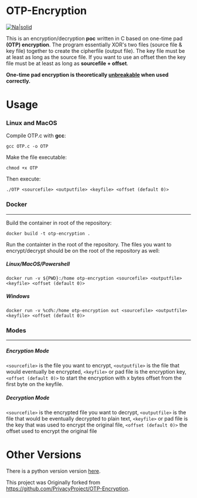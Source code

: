 # OTP-Encryption

[![Na|solid](https://img.shields.io/badge/license-GPL-brightgreen)](https://github.com/r00ne/OTP-Encryption/blob/master/LICENSE)

This is an encryption/decryption **poc** written in C based on one-time pad **(OTP) encryption**. The program essentially XOR's two files (source file & key file) together to create the cipherfile (output file). The key file must be at least as long as the source file. If you want to use an offset then the key file must be at least as long as **sourcefile + offset**.

**One-time pad encryption is theoretically [unbreakable](https://en.wikipedia.org/wiki/One-time_pad) when used correctly.**

# Usage

### Linux and MacOS
Compile OTP.c with **gcc**:

    gcc OTP.c -o OTP

Make the file executable:

    chmod +x OTP

Then execute:

    ./OTP <sourcefile> <outputfile> <keyfile> <offset (default 0)>

### Docker
----
Build the container in root of the repository:

    docker build -t otp-encryption .

Run the containter in the root of the repository. The files you want to encrypt/decrypt should be on the root of the repository as well:

##### Linux/MacOS/Powershell
    docker run -v ${PWD}:/home otp-encryption <sourcefile> <outputfile> <keyfile> <offset (default 0)>
    
##### Windows
    docker run -v %cd%:/home otp-encryption out <sourcefile> <outputfile> <keyfile> <offset (default 0)>

### Modes
----
##### Encryption Mode
`<sourcefile>` is the file you want to encrypt, `<outputfile>` is the file that would eventually be encrypted, `<keyfile>` or pad file is the encryption key, `<offset (default 0)>` to start the encryption with x bytes offset from the first byte on the keyfile.

##### Decryption Mode
`<sourcefile>` is the encrypted file you want to decrypt, `<outputfile>` is the file that would be eventually decrypted to plain text, `<keyfile>` or pad file is the key that was used to encrypt the original file, `<offset (default 0)>` the offset used to encrypt the original file

# Other Versions

There is a python version version [here](https://github.com/r00ne/pyOTP-Encryption).

This project was Originally forked from https://github.com/PrivacyProject/OTP-Encryption.

